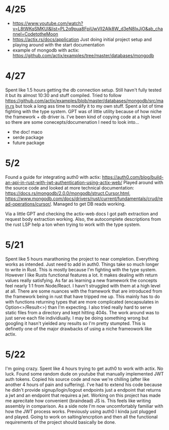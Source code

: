 # 4/25
- https://www.youtube.com/watch?v=L8tWKqSMKUI&list=PL2q9pua8FpiUwVll2Alk8W_d3eN8IxJjO&ab_channel=CodetotheMoon
- https://actix.rs/docs/application
Just doing initial project setup and playing around with the start documentation
- example of mongodb with actix: https://github.com/actix/examples/tree/master/databases/mongodb

# 4/27
Spent like 1.5 hours getting the db connection setup. Still havn't fully tested it but its almost 10:30 and stuff compiled. Tried to follow
https://github.com/actix/examples/blob/master/databases/mongodb/src/main.rs but took a long ass time to modify it to my own stuff. Spent a lot
of time fighting with the type system. GPT was of little utility because of how niche the framework + db driver is. I've been kind of copying code
at a high level so there are some conecepts/documenation I need to look into...
- the doc! maco
- serde package
- future package

# 5/2
Found a guide for integrating auth0 with actix: https://auth0.com/blog/build-an-api-in-rust-with-jwt-authentication-using-actix-web/
Played around with the source code and looked at more technical documentation: https://docs.rs/mongodb/2.0.0/mongodb/struct.Cursor.html, https://www.mongodb.com/docs/drivers/rust/current/fundamentals/crud/read-operations/cursor/. Managed to get DB reads working.

Via a little GPT and checking the actix-web docs I got path extraction and request body extraction working. Also, the autocomplete descriptions from the rust LSP help a ton when
trying to work with the type system.

# 5/21
Spent like 5 hours marathoning the project to near completion. Everything works as intended. Just need to add in auth0. Things take so much longer to write in Rust. This is mostly
because I'm fighting with the type system. However I like Rusts functional features a lot. It makes dealing with return values really satisfying. As far as learning a new framework the concepts feel nearly 1:1 from Node/React. I havn't struggled with them at a high level at all. There are some nuances with the framework that are introduced from the framework being in rust that have tripped me up. This mainly has to do with functions returning types that are more complicated (encapsulates in Option<>/Result<>) than I'm expecting. I also tried really hard to serve static files from a directory and kept hitting 404s. The work around was to just serve each file individiually. I may be doing something wrong but googling it hasn't yielded any results so I'm pretty stumpted. This is definetly one of the major drawbacks of using a niche frameowork like actix.

# 5/22
I'm going crazy. Spent like 4 hours trying to get auth0 to work with actix. No luck. Found some random dude on youtube that manually implemented JWT auth tokens. Copied his source code and now we're chilling (after like another 4 hours of pain and suffering).
I've had to extend his code because he didn't provide signup/login/logout endpoints just a endpoint that returns a jwt and an endpoint that requires a jwt. 
Working on this project has made me aprecitate how convenient (braindead) JS is. This feels like writing assembly in comparison. As a side note I'm now uncomfortably familiar with how the JWT process works. Previously using auth0 I kinda just plugged and played. Going to work on salting/encrption and then all the functional requirements of the project should basically be done.
